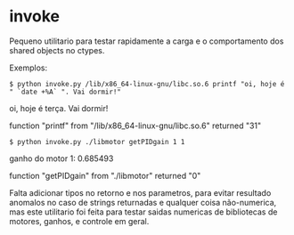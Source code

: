 # invoke
Pequeno utilitario para testar rapidamente a carga e o comportamento dos shared objects no ctypes.

Exemplos:
```
$ python invoke.py /lib/x86_64-linux-gnu/libc.so.6 printf "oi, hoje é " `date +%A` ". Vai dormir!"
```
oi, hoje é terça. Vai dormir!

function "printf" from "/lib/x86_64-linux-gnu/libc.so.6" returned "31"

```
$ python invoke.py ./libmotor getPIDgain 1 1
```
ganho do motor 1: 0.685493

function "getPIDgain" from "./libmotor" returned "0"

Falta adicionar tipos no retorno e nos parametros, para evitar resultado anomalos no caso de strings returnadas e qualquer coisa não-numerica, mas este utilitario foi feita para testar saidas numericas de bibliotecas de motores, ganhos, e controle em geral.
